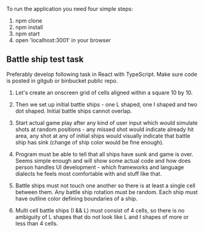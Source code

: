 To run the application you need four simple steps:

1. npm clone
2. npm install
3. npm start
4. open 'localhost:3001' in your browser


Battle ship test task
---------------------

Preferably develop following task in React with TypeScript. Make sure code is posted in gitgub or binbucket public repo.

1) Let's create an onscreen grid of cells aligned within a square 10 by 10.

2) Then we set up initial battle ships - one L shaped, one I shaped and two dot shaped. Initial battle ships cannot overlap.

3) Start actual game play after any kind of user input which would simulate shots at random positions - any missed shot would indicate already hit area, any shot at any of initial ships would visually indicate that battle ship has sink (change of ship color would be fine enough).

4) Program must be able to tell that all ships have sunk and game is over.
Seems simple enough and will show some actual code and how does person handles UI development - which frameworks and language dialects he feels most comfortable with and stuff like that.

5) Battle ships must not touch one another so there is at least a single cell between them. Any battle ship rotation must be random.
Each ship must have outline color defining boundaries of a ship.

6) Multi cell battle ships (I && L) must consist of 4 cells, so there is no ambiguity of L shapes that do not look like L and I shapes of more or less than 4 cells.
